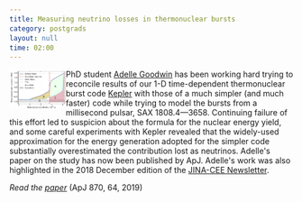 ```yaml
---
title: Measuring neutrino losses in thermonuclear bursts
category: postgrads
layout: null
time: 02:00
---
```

<!-- converted from blosxom format post by dkg 22.1.2022 -->
<img src="images/qnuc_figure.png" width="100" align="left">
PhD student <a href="https://twitter.com/astro_del">Adelle Goodwin</a> has
been working hard trying to reconcile results of our 1-D time-dependent 
thermonuclear burst code
<a href="https://burst.sci.monash.edu/kepler">Kepler</a> with those of a 
much simpler (and much faster) code while trying to model the bursts from
a millisecond pulsar, SAX&nbsp;1808.4&mdash;3658. Continuing failure of this
effort led to suspicion about the formula for the nuclear energy yield, and
some careful experiments with Kepler revealed that the widely-used
approximation for the energy generation adopted for the simpler code
substantially overestimated the
contribution lost as neutrinos. Adelle's paper on the study has now been
published by ApJ. Adelle's work was also highlighted in the 2018 December
edition of the <a href="https://www.jinaweb.org/sites/default/files/2018-12/JINA-CEE-Newsletter-December-2018.pdf">JINA-CEE Newsletter</a>.
</p>
<p><em>Read the <a href="http://adsabs.harvard.edu/abs/2019ApJ...870...64G">paper</a></em> (ApJ 870, 64, 2019)</p>

